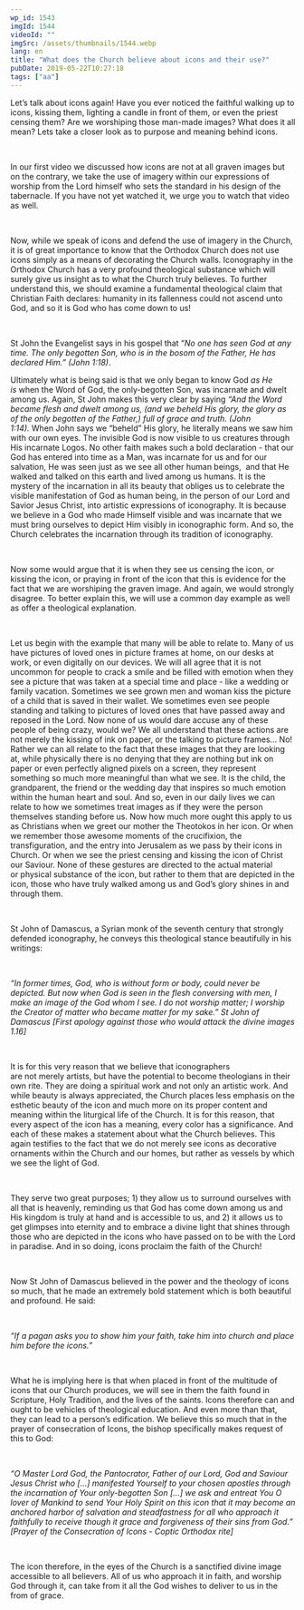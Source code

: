 ```yaml
---
wp_id: 1543
imgId: 1544
videoId: ""
imgSrc: /assets/thumbnails/1544.webp
lang: en
title: "What does the Church believe about icons and their use?"
pubDate: 2019-05-22T10:27:18
tags: ["aa"]
---
```


<p><span data-contrast="auto">Let’s</span><span data-contrast="auto"> talk about icons again! Have you ever noticed the faithful walking up to icons, kissing them, lighting a candle in front of them, or even the priest censing them? Are we worshiping those man-made images? What does it all mean? </span><span data-contrast="auto">Lets</span><span data-contrast="auto"> take a </span><span data-contrast="auto">closer look as to purpose and meaning behind icons. </span><span data-ccp-props="{&quot;201341983&quot;:0,&quot;335559739&quot;:200,&quot;335559740&quot;:276}"> </span></p>
<p><span data-contrast="auto"> </span></p>
<p><span data-contrast="auto">In our first video we discussed how icons are not at all graven images but on the contrary, we take the use of imagery within our expressions of worship from the Lord himself who sets the standard in his design of the tabernacle. If you have not yet watched it, we urge you to watch that video as well. </span><span data-ccp-props="{&quot;201341983&quot;:0,&quot;335559739&quot;:200,&quot;335559740&quot;:276}"> </span></p>
<p><span data-ccp-props="{&quot;201341983&quot;:0,&quot;335559739&quot;:200,&quot;335559740&quot;:276}"> </span></p>
<p><span data-contrast="auto">Now, while we speak of icons and defend the use of imagery in the Church, it is of great importance to know that the Orthodox Church does not use icons simply as a </span><span data-contrast="auto">means of decorating the Church walls. Iconography in the Orthodox Church has a very profound theological substance which will surely give us insight as to what the Church truly believes. To further understand this, we should examine a fundamental theological claim that Christian Faith </span><span data-contrast="auto">declares:</span><span data-contrast="auto"> humanity in its fallenness could not ascend unto God, and so it is God who has come down to us! </span><span data-ccp-props="{&quot;201341983&quot;:0,&quot;335559739&quot;:200,&quot;335559740&quot;:276}"> </span></p>
<p><span data-ccp-props="{&quot;201341983&quot;:0,&quot;335559739&quot;:200,&quot;335559740&quot;:276}"> </span></p>
<p><span data-contrast="auto">St John the Evangelist says in his gospel that “</span><i><span data-contrast="auto">No one has seen God at any time. The only begotten Son, who is in the bosom of the Father, He has declared Him.</span></i><i><span data-contrast="auto">”</span></i><i><span data-contrast="auto"> (John 1:18)</span></i><span data-contrast="auto">. </span><span data-ccp-props="{&quot;201341983&quot;:0,&quot;335559739&quot;:200,&quot;335559740&quot;:276}"> </span></p>
<p><span data-contrast="auto">Ultimately what is being said is that we only began to know God </span><i><span data-contrast="auto">as He is</span></i><span data-contrast="auto"> when the Word of God, the only-begotten Son, was incarnate and dwelt among us. Again, St John makes this very clear by saying </span><i><span data-contrast="auto">“And the Word became flesh and dwelt among us, </span></i><i><span data-contrast="auto">(</span></i><i><span data-contrast="auto">and we beheld His glory,</span></i><i><span data-contrast="auto"> </span></i><i><span data-contrast="auto">the glory as of the only begotten of the Father,) full of grace and truth.</span></i><i><span data-contrast="auto"> (John 1:14)</span></i><i><span data-contrast="auto">.</span></i><span data-contrast="auto"> When John says we “beheld” His glory, he literally means we saw him with our own eyes. The invisible God is now visible to us creatures through His incarnate Logos. No other faith makes such a bold declaration - that our God has entered into time as a Man, was incarnate for us and for our salvation, He was seen just as we see all other human beings,  and that He walked and talked on this earth and lived among us humans. It is the mystery of the incarnation in all its beauty that obliges us to celebrate the visible manifestation of God as human being, in the person of our Lord and Savior Jesus Christ, into artistic expressions of iconography. It is because we believe in a God who made Himself visible and was incarnate that we must bring ourselves to depict Him visibly in iconographic form. And so, the Church celebrates the incarnation through its tradition of iconography.  </span><span data-ccp-props="{&quot;201341983&quot;:0,&quot;335559739&quot;:200,&quot;335559740&quot;:276}"> </span></p>
<p>&nbsp;</p>
<p><span data-contrast="auto">Now some would argue that it is when they see us censing the icon, or kissing the icon, or praying in front of the icon that this is evidence for the fact that we are worshiping the graven image. And again, we would strongly disagree. To better explain this, we will use a common day example as well as offer a theological explanation.  </span><span data-ccp-props="{&quot;201341983&quot;:0,&quot;335559739&quot;:200,&quot;335559740&quot;:276}"> </span></p>
<p><span data-ccp-props="{&quot;201341983&quot;:0,&quot;335559739&quot;:200,&quot;335559740&quot;:276}"> </span></p>
<p><span data-contrast="auto">Let us begin with the example that many will be able to relate to. Many of us have pictures of loved ones in picture frames at home, on our desks at work, or even digitally on our devices. We will all agree that it is not uncommon for people to crack a smile and be filled with emotion when they see a picture that was taken at a special time and place - like a wedding or family vacation. Sometimes we see grown men and woman kiss the picture of a child that is saved in their wallet. We sometimes even see people standing and talking to pictures of loved ones that have passed away and reposed in the Lord. Now none of us would dare accuse any of these people of being </span><span data-contrast="auto">crazy,</span><span data-contrast="auto"> would we? We all understand that these actions are not merely the kissing of ink on paper, or the talking to picture frames&#8230; No! Rather we can all relate to the fact that these images that they are looking at, while </span><span data-contrast="auto">physically</span><span data-contrast="auto"> there is no denying that they are nothing but ink on paper or even perfectly aligned pixels on a screen, they represent something so much more meaningful </span><span data-contrast="auto">than what we see</span><span data-contrast="auto">. It is the child, the grandparent, the friend or the wedding day that inspires so much emotion within the human heart and soul. And so, even in our daily lives we can relate to how we sometimes treat images as if they were the person themselves standing before us. Now how much more ought this apply to us as Christians when we greet our mother the Theotokos in her icon. Or when we remember those awesome moments of the crucifixion, the transfiguration, and the entry into Jerusalem as we pass by their icons in Church. Or when we see the priest censing and kissing the icon of Christ our Saviour. None of these gestures are directed to the actual material or </span><span data-contrast="auto">physical </span><span data-contrast="auto">substance of the icon, but rather to them that are depicted in the icon, those who have truly walked among us and God’s glory </span><span data-contrast="auto">shines</span><span data-contrast="auto"> in and through them. </span><span data-ccp-props="{&quot;201341983&quot;:0,&quot;335559739&quot;:200,&quot;335559740&quot;:276}"> </span></p>
<p><span data-ccp-props="{&quot;201341983&quot;:0,&quot;335559739&quot;:200,&quot;335559740&quot;:276}"> </span></p>
<p><span data-contrast="auto">St John of Damascus, a Syrian monk of the seventh century that strongly defended iconography, he conveys this theological stance beautifully in his writings: </span><span data-ccp-props="{&quot;201341983&quot;:0,&quot;335559739&quot;:200,&quot;335559740&quot;:276}"> </span></p>
<p><span data-ccp-props="{&quot;201341983&quot;:0,&quot;335559739&quot;:200,&quot;335559740&quot;:276}"> </span></p>
<p><i><span data-contrast="auto">“In former times, God, who is without form or body, could never be depicted. But now when God is seen in the flesh conversing with men, I make an image of the God whom I see. I do not worship matter; I worship the Creator of matter who became matter for my sake.” St John of Damascus</span></i><i><span data-contrast="auto"> </span></i><i><span data-contrast="auto">[First apology against those who would attack the divine images 1.16]</span></i><span data-ccp-props="{&quot;201341983&quot;:0,&quot;335559739&quot;:200,&quot;335559740&quot;:276}"> </span></p>
<p><span data-ccp-props="{&quot;201341983&quot;:0,&quot;335559739&quot;:200,&quot;335559740&quot;:276}"> </span></p>
<p><span data-contrast="auto">It is for this very reason that we believe that iconographers are </span><span data-contrast="auto">not </span><span data-contrast="auto">merely </span><span data-contrast="auto">artists, but</span><span data-contrast="auto"> have the potential to become theologians in their own rite. They are doing a spiritual work and not only an artistic work. And while beauty is always appreciated, the Church places less emphasis on the esthetic beauty of the icon and much more on its proper content and meaning within the liturgical life of the Church. It is for this reason, that every aspect of the icon has a meaning, every color has a significance. And each of these makes a statement about what the Church believes. This again testifies to the fact that we do not merely see icons as decorative ornaments within the Church and our homes, but rather as vessels by which we see the light of God. </span><span data-ccp-props="{&quot;201341983&quot;:0,&quot;335559739&quot;:200,&quot;335559740&quot;:276}"> </span></p>
<p><span data-ccp-props="{&quot;201341983&quot;:0,&quot;335559739&quot;:200,&quot;335559740&quot;:276}"> </span></p>
<p><span data-contrast="auto">They serve two great purposes; 1) they allow us to surround ourselves with all that is heavenly, reminding us that God has come down among us and His kingdom is truly at hand and is accessible to us, and 2) it allows us to get glimpses into eternity and to embrace a divine light that shines through those who </span><span data-contrast="auto">are </span><span data-contrast="auto">depicted in the icons who have passed on to be with the Lord in paradise. And in so doing, icons proclaim the faith of the Church!</span><span data-ccp-props="{&quot;201341983&quot;:0,&quot;335559739&quot;:200,&quot;335559740&quot;:276}"> </span></p>
<p><span data-ccp-props="{&quot;201341983&quot;:0,&quot;335559739&quot;:200,&quot;335559740&quot;:276}"> </span></p>
<p><span data-contrast="auto">Now St John of Damascus believed in the power and the theology of icons so much, that he made an extremely bold statement which is both beautiful and profound. He said: </span><span data-ccp-props="{&quot;201341983&quot;:0,&quot;335559739&quot;:200,&quot;335559740&quot;:276}"> </span></p>
<p><span data-ccp-props="{&quot;201341983&quot;:0,&quot;335559739&quot;:200,&quot;335559740&quot;:276}"> </span></p>
<p><i><span data-contrast="auto">“If a pagan asks you to show him your faith, take him into church and place him before the icons.”</span></i><span data-ccp-props="{&quot;201341983&quot;:0,&quot;335559739&quot;:200,&quot;335559740&quot;:276}"> </span></p>
<p><span data-ccp-props="{&quot;201341983&quot;:0,&quot;335559739&quot;:200,&quot;335559740&quot;:276}"> </span></p>
<p><span data-contrast="auto">What he is implying here is that when placed in front of the multitude of icons that our Church produces, we will see in them the faith found in Scripture, Holy Tradition, and the lives of the saints. Icons therefore can and ought to be vehicles of theological education. And even more than that, they can lead to a person’s edification. We believe this so much that in the prayer of consecration of Icons</span><span data-contrast="auto">, the bishop </span><span data-contrast="auto">specifically makes request of this to God: </span><span data-ccp-props="{&quot;201341983&quot;:0,&quot;335559739&quot;:200,&quot;335559740&quot;:276}"> </span></p>
<p><span data-ccp-props="{&quot;201341983&quot;:0,&quot;335559739&quot;:200,&quot;335559740&quot;:276}"> </span></p>
<p><i><span data-contrast="auto">“O Master Lord God, the Pantocrator, Father of our Lord, God and Saviour Jesus Christ who […] manifested Yourself to your chosen apostles through the incarnation of Your only-begotten Son […] we ask and entreat You O lover of Mankind to send Your Holy Spirit on this icon that it may become an anchored harbor of salvation and steadfastness for all who approach it faithfully to receive though it grace and forgiveness of their sins from God.” [Prayer of the Consecration of Icons - Coptic Orthodox rite] </span></i><span data-ccp-props="{&quot;201341983&quot;:0,&quot;335559739&quot;:200,&quot;335559740&quot;:276}"> </span></p>
<p><span data-ccp-props="{&quot;201341983&quot;:0,&quot;335559739&quot;:200,&quot;335559740&quot;:276}"> </span></p>
<p><span data-contrast="auto">The </span><span data-contrast="auto">icon</span><span data-contrast="auto"> therefore, in the eyes of the Church is a sanctified divine image accessible to all believers. All of us who approach it in faith, and worship God through it, can take from it all the God wishes to deliver to us in the from of grace.</span></p>
